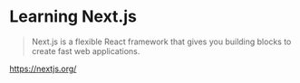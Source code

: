 # Learning Next.js

> Next.js is a flexible React framework that gives you building blocks to create fast web applications.

https://nextjs.org/

